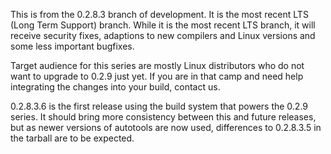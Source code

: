 This is from the 0.2.8.3 branch of development. 
It is the most recent LTS (Long Term Support) branch.
While it is the most recent LTS branch, 
it will receive security fixes, adaptions to new
compilers and Linux versions and some less important bugfixes.

Target audience for this series are mostly Linux distributors who do not want 
to upgrade to 0.2.9 just yet.
If you are in that camp and need help integrating the changes into your build, 
contact us.

0.2.8.3.6 is the first release using the build system that powers the 0.2.9 series. 
It should bring more consistency between this and future releases, 
but as newer versions of autotools are now used, differences to 0.2.8.3.5 in the tarball
are to be expected.

